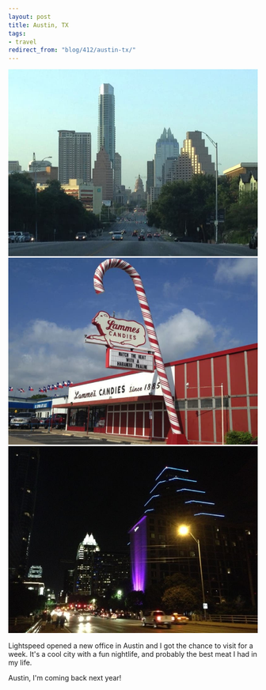 ```yaml
---
layout: post
title: Austin, TX
tags:
- travel
redirect_from: "blog/412/austin-tx/"
---
```

<img src="/images/187.jpg" />

<img src="/images/188.jpg" />

<img src="/images/189.jpg" />

Lightspeed opened a new office in Austin and I got the chance to visit for a week. It's a cool city with a fun nightlife, and probably the best meat I had in my life. 

Austin, I'm coming back next year!
